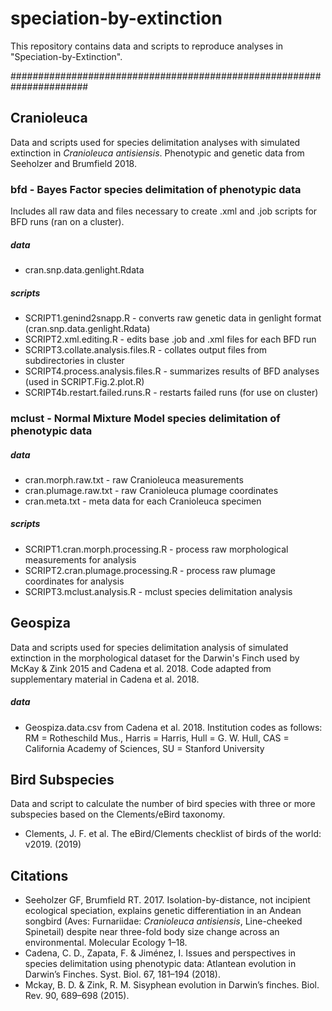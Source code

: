 # speciation-by-extinction

This repository contains data and scripts to reproduce analyses in "Speciation-by-Extinction".


######################################################################

## Cranioleuca

Data and scripts used for species delimitation analyses with simulated extinction in *Cranioleuca antisiensis*. Phenotypic and genetic data from Seeholzer and Brumfield 2018. 

### bfd - Bayes Factor species delimitation of phenotypic data

Includes all raw data and files necessary to create .xml and .job scripts for BFD runs (ran on a cluster).

##### data
- cran.snp.data.genlight.Rdata

##### scripts
- SCRIPT1.genind2snapp.R - converts raw genetic data in genlight format (cran.snp.data.genlight.Rdata)
- SCRIPT2.xml.editing.R - edits base .job and .xml files for each BFD run
- SCRIPT3.collate.analysis.files.R - collates output files from subdirectories in cluster
- SCRIPT4.process.analysis.files.R - summarizes results of BFD analyses (used in SCRIPT.Fig.2.plot.R)
- SCRIPT4b.restart.failed.runs.R - restarts failed runs (for use on cluster)

### mclust - Normal Mixture Model species delimitation of phenotypic data

##### data
- cran.morph.raw.txt - raw Cranioleuca measurements
- cran.plumage.raw.txt - raw Cranioleuca plumage coordinates
- cran.meta.txt - meta data for each Cranioleuca specimen

##### scripts
- SCRIPT1.cran.morph.processing.R - process raw morphological measurements for analysis
- SCRIPT2.cran.plumage.processing.R - process raw plumage coordinates for analysis
- SCRIPT3.mclust.analysis.R - mclust species delimitation analysis





## Geospiza

Data and scripts used for species delimitation analysis of simulated extinction in the morphological dataset for the Darwin's Finch used by McKay & Zink 2015 and Cadena et al. 2018. Code adapted from supplementary material in Cadena et al. 2018. 


##### data
- Geospiza.data.csv from Cadena et al. 2018. Institution codes as follows: RM = Rotheschild Mus., Harris = Harris, Hull = G. W. Hull, CAS = California Academy of Sciences, SU = Stanford University


## Bird Subspecies

Data and script to calculate the number of bird species with three or more subspecies based on the Clements/eBird taxonomy.

- Clements, J. F. et al. The eBird/Clements checklist of birds of the world: v2019. (2019)




## Citations
- Seeholzer GF, Brumfield RT. 2017. Isolation-by-distance, not incipient ecological speciation, explains genetic differentiation in an Andean songbird (Aves: Furnariidae: *Cranioleuca antisiensis*, Line-cheeked Spinetail) despite near three-fold body size change across an environmental. Molecular Ecology 1–18.
- Cadena, C. D., Zapata, F. & Jiménez, I. Issues and perspectives in species delimitation using phenotypic data: Atlantean evolution in Darwin’s Finches. Syst. Biol. 67, 181–194 (2018).
- Mckay, B. D. & Zink, R. M. Sisyphean evolution in Darwin’s finches. Biol. Rev. 90, 689–698 (2015).

